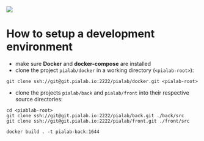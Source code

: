 <img src="https://raw.githubusercontent.com/pia-lab/pialab/master/src/assets/images/pia-lab.png">

# How to setup a development environment

* make sure **Docker** and **docker-compose** are installed
* clone the project `pialab/docker` in a working directory (`<pialab-root>`):  
```
git clone ssh://git@git.pialab.io:2222/pialab/docker.git <pialab-root>
```
* clone the projects `pialab/back` and `pialab/front` into their respective source directories:   
```
cd <piablab-root>
git clone ssh://git@git.pialab.io:2222/pialab/back.git ./back/src
git clone ssh://git@git.pialab.io:2222/pialab/front.git ./front/src
```

```
docker build . -t pialab-back:1644
```
